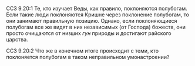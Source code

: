 ССЗ 9.20:1	Те, кто изучает Веды, как правило, поклоняются полубогам. Если такие люди поклоняются Кришне через поклонение полубогам, то они занимают правильную позицию. Однако, если поклоняющиеся полубогам все же видят в них независимых (от Господа) божеств, они просто очищаются от низших _гун_ природы и достигают райского царства.

ССЗ 9.20:2	Что же в конечном итоге происходит с теми, кто поклоняется полубогам в таком неправильном умонастроении?